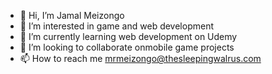 - 👋 Hi, I’m Jamal Meizongo
- 👀 I’m interested in game and web development
- 🌱 I’m currently learning web development on Udemy
- 💞️ I’m looking to collaborate onmobile  game projects
- 📫 How to reach me mrmeizongo@thesleepingwalrus.com

<!---
mrmeizongo/mrmeizongo is a ✨ special ✨ repository because its `README.md` (this file) appears on your GitHub profile.
You can click the Preview link to take a look at your changes.
--->
